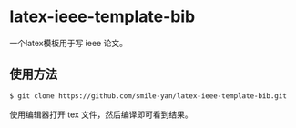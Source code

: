 # latex-ieee-template-bib

一个latex模板用于写 ieee 论文。

## 使用方法

```bash
$ git clone https://github.com/smile-yan/latex-ieee-template-bib.git
```

使用编辑器打开 tex 文件，然后编译即可看到结果。


